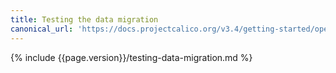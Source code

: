 ```yaml
---
title: Testing the data migration
canonical_url: 'https://docs.projectcalico.org/v3.4/getting-started/openstack/upgrade/test'
---
```


{% include {{page.version}}/testing-data-migration.md %}
